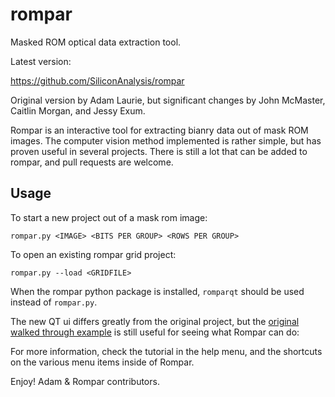 # rompar

Masked ROM optical data extraction tool.

Latest version:

  https://github.com/SiliconAnalysis/rompar

Original version by Adam Laurie, but significant changes by John
McMaster, Caitlin Morgan, and Jessy Exum.


Rompar is an interactive tool for extracting bianry data out of mask
ROM images. The computer vision method implemented is rather simple,
but has proven useful in several projects. There is still a lot that
can be added to rompar, and pull requests are welcome.

## Usage

To start a new project out of a mask rom image:

```rompar.py <IMAGE> <BITS PER GROUP> <ROWS PER GROUP>```

To open an existing rompar grid project:

```rompar.py --load <GRIDFILE>```

When the rompar python package is installed, `romparqt` should be used
instead of `rompar.py`.

The new QT ui differs greatly from the original project, but the
[original walked through example](http://oamajormal.blogspot.co.uk/2013/01/fun-with-masked-roms.html)
is still useful for seeing what Rompar can do:

For more information, check the tutorial in the help menu, and the
shortcuts on the various menu items inside of Rompar.


Enjoy!
Adam & Rompar contributors.
